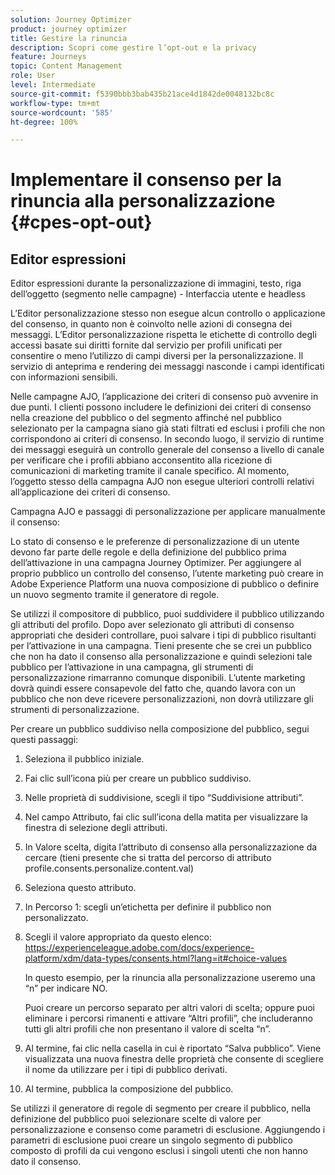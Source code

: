 ```yaml
---
solution: Journey Optimizer
product: journey optimizer
title: Gestire la rinuncia
description: Scopri come gestire l’opt-out e la privacy
feature: Journeys
topic: Content Management
role: User
level: Intermediate
source-git-commit: f5390bbb3bab435b21ace4d1842de0048132bc8c
workflow-type: tm+mt
source-wordcount: '585'
ht-degree: 100%

---
```


# Implementare il consenso per la rinuncia alla personalizzazione {#cpes-opt-out}


## Editor espressioni

Editor espressioni durante la personalizzazione di immagini, testo, riga dell’oggetto (segmento nelle campagne) - Interfaccia utente e headless

L’Editor personalizzazione stesso non esegue alcun controllo o applicazione del consenso, in quanto non è coinvolto nelle azioni di consegna dei messaggi. L’Editor personalizzazione rispetta le etichette di controllo degli accessi basate sui diritti fornite dal servizio per profili unificati per consentire o meno l’utilizzo di campi diversi per la personalizzazione. Il servizio di anteprima e rendering dei messaggi nasconde i campi identificati con informazioni sensibili.

Nelle campagne AJO, l’applicazione dei criteri di consenso può avvenire in due punti. I clienti possono includere le definizioni dei criteri di consenso nella creazione del pubblico o del segmento affinché nel pubblico selezionato per la campagna siano già stati filtrati ed esclusi i profili che non corrispondono ai criteri di consenso. In secondo luogo, il servizio di runtime dei messaggi eseguirà un controllo generale del consenso a livello di canale per verificare che i profili abbiano acconsentito alla ricezione di comunicazioni di marketing tramite il canale specifico. Al momento, l’oggetto stesso della campagna AJO non esegue ulteriori controlli relativi all’applicazione dei criteri di consenso.

Campagna AJO e passaggi di personalizzazione per applicare manualmente il consenso:

Lo stato di consenso e le preferenze di personalizzazione di un utente devono far parte delle regole e della definizione del pubblico prima dell’attivazione in una campagna Journey Optimizer. Per aggiungere al proprio pubblico un controllo del consenso, l’utente marketing può creare in Adobe Experience Platform una nuova composizione di pubblico o definire un nuovo segmento tramite il generatore di regole.

Se utilizzi il compositore di pubblico, puoi suddividere il pubblico utilizzando gli attributi del profilo. Dopo aver selezionato gli attributi di consenso appropriati che desideri controllare, puoi salvare i tipi di pubblico risultanti per l’attivazione in una campagna. Tieni presente che se crei un pubblico che non ha dato il consenso alla personalizzazione e quindi selezioni tale pubblico per l’attivazione in una campagna, gli strumenti di personalizzazione rimarranno comunque disponibili. L’utente marketing dovrà quindi essere consapevole del fatto che, quando lavora con un pubblico che non deve ricevere personalizzazioni, non dovrà utilizzare gli strumenti di personalizzazione.

Per creare un pubblico suddiviso nella composizione del pubblico, segui questi passaggi:

1. Seleziona il pubblico iniziale.

1. Fai clic sull’icona più per creare un pubblico suddiviso.

1. Nelle proprietà di suddivisione, scegli il tipo “Suddivisione attributi”.

1. Nel campo Attributo, fai clic sull’icona della matita per visualizzare la finestra di selezione degli attributi.

1. In Valore scelta, digita l’attributo di consenso alla personalizzazione da cercare (tieni presente che si tratta del percorso di attributo profile.consents.personalize.content.val)

1. Seleziona questo attributo.

1. In Percorso 1: scegli un’etichetta per definire il pubblico non personalizzato.

1. Scegli il valore appropriato da questo elenco: https://experienceleague.adobe.com/docs/experience-platform/xdm/data-types/consents.html?lang=it#choice-values

   In questo esempio, per la rinuncia alla personalizzazione useremo una “n” per indicare NO.

   Puoi creare un percorso separato per altri valori di scelta; oppure puoi eliminare i percorsi rimanenti e attivare “Altri profili”, che includeranno tutti gli altri profili che non presentano il valore di scelta “n”.

1. Al termine, fai clic nella casella in cui è riportato “Salva pubblico”. Viene visualizzata una nuova finestra delle proprietà che consente di scegliere il nome da utilizzare per i tipi di pubblico derivati.

1. Al termine, pubblica la composizione del pubblico.

Se utilizzi il generatore di regole di segmento per creare il pubblico, nella definizione del pubblico puoi selezionare scelte di valore per personalizzazione e consenso come parametri di esclusione. Aggiungendo i parametri di esclusione puoi creare un singolo segmento di pubblico composto di profili da cui vengono esclusi i singoli utenti che non hanno dato il consenso.


